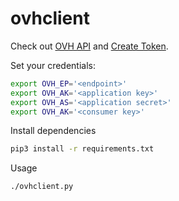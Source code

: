 # ovhclient

Check out [OVH API](https://api.ovh.com/console/) and [Create Token](https://api.ovh.com/createToken/).


Set your credentials:

```bash
export OVH_EP='<endpoint>'
export OVH_AK='<application key>'
export OVH_AS='<application secret>'
export OVH_AK='<consumer key>'
```

Install dependencies

```bash
pip3 install -r requirements.txt
```

Usage 
```bash
./ovhclient.py
```
